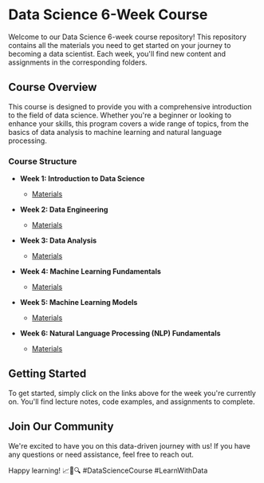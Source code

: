 # Data Science 6-Week Course

Welcome to our Data Science 6-week course repository! This repository contains all the materials you need to get started on your journey to becoming a data scientist. Each week, you'll find new content and assignments in the corresponding folders.

## Course Overview

This course is designed to provide you with a comprehensive introduction to the field of data science. Whether you're a beginner or looking to enhance your skills, this program covers a wide range of topics, from the basics of data analysis to machine learning and natural language processing.

### Course Structure

- **Week 1: Introduction to Data Science**

  - [Materials](week1/)

- **Week 2: Data Engineering**

  - [Materials](week2/)

- **Week 3: Data Analysis**

  - [Materials](week3/)

- **Week 4: Machine Learning Fundamentals**

  - [Materials](week4/)

- **Week 5: Machine Learning Models**

  - [Materials](week5/)

- **Week 6: Natural Language Processing (NLP) Fundamentals**

  - [Materials](week6/)

## Getting Started

To get started, simply click on the links above for the week you're currently on. You'll find lecture notes, code examples, and assignments to complete.

## Join Our Community

We're excited to have you on this data-driven journey with us! If you have any questions or need assistance, feel free to reach out.

Happy learning! 📈🤖🔍 #DataScienceCourse #LearnWithData
